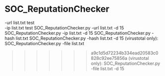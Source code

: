 # SOC_ReputationChecker

-url list.txt		test  
-ip list.txt		test
SOC_ReputationChecker.py -url list.txt -d 15
SOC_ReputationChecker.py -ip list.txt -d 15
SOC_ReputationChecker.py -hash list.txt
SOC_ReputationChecker.py -hash list.txt -d 15
(virustotal only): SOC_ReputationChecker.py -file list.txt
>>>>>>> a9c1d5d72234b334ead20583c0828c92ee75856a
(virustotal only): SOC_ReputationChecker.py -file list.txt -d 15